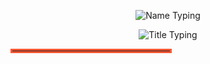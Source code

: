 <p align="center">
  <img src="https://readme-typing-svg.herokuapp.com?font=Fira+Code&size=40&duration=3000&pause=1000&color=FF5733&center=true&width=700&lines=Ibrahim+Shaaban" alt="Name Typing" />
</p>

<p align="center">
  <img src="https://readme-typing-svg.herokuapp.com?font=Fira+Code&size=26&duration=3000&pause=1000&color=FF5733&center=true&width=700&lines=Junior+Embedded+Engineer+And+IoT+Developer;Automotive+Engineer" alt="Title Typing" />
</p>

<p align="center">
  <hr style="border: 3px solid #FF5733; width: 50%;">
</p>
